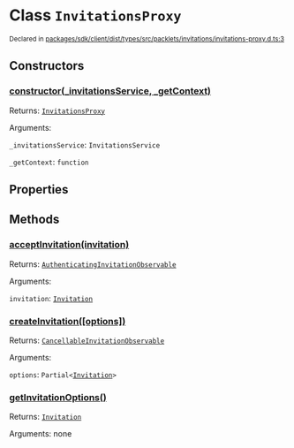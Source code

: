 # Class `InvitationsProxy`
<sub>Declared in [packages/sdk/client/dist/types/src/packlets/invitations/invitations-proxy.d.ts:3]()</sub>





## Constructors
### [constructor(_invitationsService, _getContext)]()



Returns: <code>[InvitationsProxy](/api/@dxos/react-client/classes/InvitationsProxy)</code>

Arguments: 

`_invitationsService`: <code>InvitationsService</code>

`_getContext`: <code>function</code>


## Properties


## Methods
### [acceptInvitation(invitation)]()



Returns: <code>[AuthenticatingInvitationObservable](/api/@dxos/react-client/classes/AuthenticatingInvitationObservable)</code>

Arguments: 

`invitation`: <code>[Invitation](/api/@dxos/react-client/interfaces/Invitation)</code>

### [createInvitation(\[options\])]()



Returns: <code>[CancellableInvitationObservable](/api/@dxos/react-client/classes/CancellableInvitationObservable)</code>

Arguments: 

`options`: <code>Partial&lt;[Invitation](/api/@dxos/react-client/interfaces/Invitation)&gt;</code>

### [getInvitationOptions()]()



Returns: <code>[Invitation](/api/@dxos/react-client/interfaces/Invitation)</code>

Arguments: none
